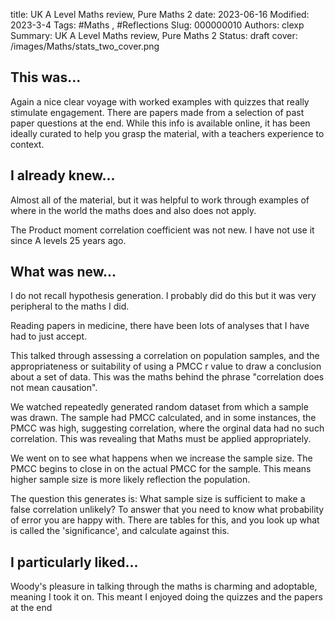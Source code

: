 title: UK A Level Maths review, Pure Maths 2
date: 2023-06-16
Modified: 2023-3-4
Tags: #Maths , #Reflections
Slug: 000000010
Authors: clexp
Summary: UK A Level Maths review, Pure Maths 2
Status: draft
cover: /images/Maths/stats_two_cover.png
## This was...
Again a nice clear voyage with worked examples with quizzes that really stimulate engagement.  There are papers made from a selection of past paper questions at the end.  While this info is available online, it has been ideally curated to help you grasp the material, with a teachers experience to context.  

## I already knew...
Almost all of the material, but it was helpful to work through examples of where in the world the maths does and also does not apply.  

The Product moment correlation coefficient was not new.  I have not use it since A levels 25 years ago.  
## What was new...
I do not recall hypothesis generation.  I probably did do this but it was very peripheral to the maths I did.  

Reading papers in medicine, there have been lots of analyses that I have had to just accept.  

This talked through assessing a correlation on population samples, and the appropriateness or suitability of using a PMCC r value to draw a conclusion about a set of data.  This was the maths behind the phrase "correlation does not mean causation".  

We watched repeatedly generated random dataset from which a sample was drawn.  The sample had PMCC calculated, and in some instances, the PMCC was high, suggesting correlation, where the orginal data had no such correlation.  This was revealing that Maths must be applied appropriately.  

We went on to see what happens when we increase the sample size.  The PMCC begins to close in on the actual PMCC for the sample.  This means higher sample size is more likely reflection the population.  

The question this generates is: What sample size is sufficient to make a false correlation unlikely? To answer that you need to know what probability of error you are happy with.  There are tables for this, and you look up what is called the 'significance', and calculate against this.  
## I particularly liked... 

Woody's pleasure in talking through the maths is charming and adoptable, meaning I took it on.  This meant I enjoyed doing the quizzes and the papers at the end